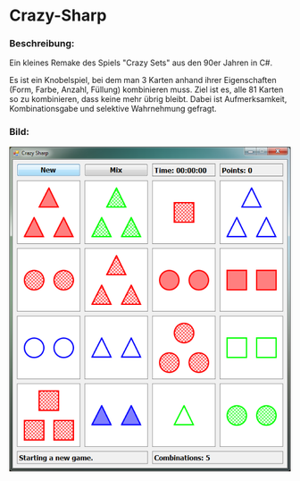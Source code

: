 # Crazy-Sharp

### Beschreibung:
Ein kleines Remake des Spiels "Crazy Sets" aus den 90er Jahren in C#.

Es ist ein Knobelspiel, bei dem man 3 Karten anhand ihrer Eigenschaften (Form, Farbe, Anzahl, Füllung) kombinieren muss. Ziel ist es, alle 81 Karten so zu kombinieren, dass keine mehr übrig bleibt. Dabei ist Aufmerksamkeit, Kombinationsgabe und selektive Wahrnehmung gefragt.

### Bild:
![Screenshot](Screenshot.png)
